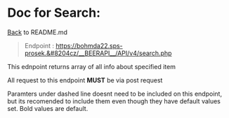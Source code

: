# Doc for Search:

[Back](README.md) to README.md

> Endpoint : https://bohmda22.sps-prosek.&#8204cz/__BEERAPI__/API/v4/search.php


This ednpoint returns array of all info about specified item

All request to this endpoint <b>MUST</b> be via post request


Paramters under dashed line doesnt need to be included on this endpoint, but its recomended to include them even though they have default values set. Bold values are default.
